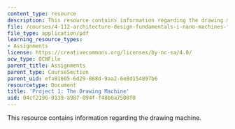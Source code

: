 ```yaml
---
content_type: resource
description: This resource contains information regarding the drawing machine.
file: /courses/4-112-architecture-design-fundamentals-i-nano-machines-fall-2012/04cf21960139a987094ff48b0a7508f0_MIT4_112F12_prjct1-draw.pdf
file_type: application/pdf
learning_resource_types:
- Assignments
license: https://creativecommons.org/licenses/by-nc-sa/4.0/
ocw_type: OCWFile
parent_title: Assignments
parent_type: CourseSection
parent_uid: efa81605-6d29-868d-9aa2-6e8d154897b6
resourcetype: Document
title: 'Project 1: The Drawing Machine'
uid: 04cf2196-0139-a987-094f-f48b0a7508f0
---
```

This resource contains information regarding the drawing machine.